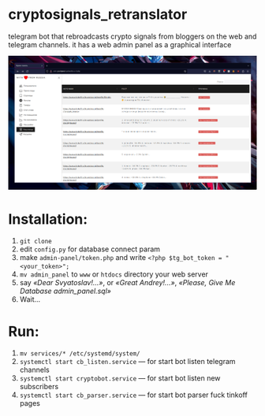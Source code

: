 # cryptosignals_retranslator
telegram bot that rebroadcasts crypto signals from bloggers on the web and telegram channels. it has a web admin panel as a graphical interface

<img src="https://github.com/NorthernBlow/cryptosignals_retranslator/blob/main/screenshots/admin.png" alt="admin-panel"  />


# Installation:
1. `git clone`
2. edit `config.py` for database connect param
3. make `admin-panel/token.php` and write `<?php $tg_bot_token = "<your_token>";`
4. `mv admin_panel` to `www` or `htdocs` directory your web server
5. say *«Dear Svyatoslav!...»*, or *«Great Andrey!...»*, *«Please, Give Me Database admin_panel.sql»*
6. Wait...


# Run:
1. `mv services/* /etc/systemd/system/`
2. `systemctl start cb_listen.service` — for start bot listen telegram channels
3. `systemctl start cryptobot.service` — for start bot listen new subscribers
4. `systemctl start cb_parser.service` — for start bot parser fuck tinkoff pages
